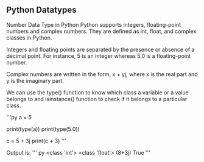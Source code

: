 ## Python Datatypes

Number Data Type in Python
Python supports integers, floating-point numbers and complex numbers. They are defined as int, float, and complex classes in Python. <br>

Integers and floating points are separated by the presence or absence of a decimal point. For instance, 5 is an integer whereas 5.0 is a floating-point number. <br>

Complex numbers are written in the form, x + yj, where x is the real part and y is the imaginary part. <br>

We can use the type() function to know which class a variable or a value belongs to and isinstance() function to check if it belongs to a particular class. <br>

'''py
a = 5

print(type(a))
print(type(5.0))

c = 5 + 3j
print(c + 3)
'''

Output is:
''' py
<class 'int'>
<class 'float'>
(8+3j)
True
'''